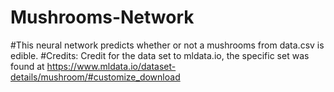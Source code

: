 # Mushrooms-Network
#This neural network predicts whether or not a mushrooms from data.csv is edible.
#Credits:
Credit for the data set to mldata.io, the specific set was found at https://www.mldata.io/dataset-details/mushroom/#customize_download

